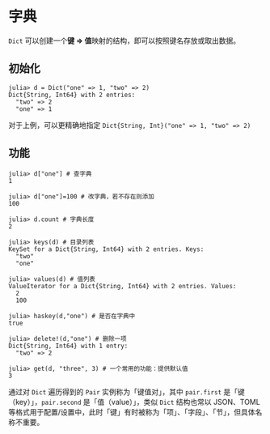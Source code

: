 # 字典
`Dict` 可以创建一个**键 ⇒ 值**映射的结构，即可以按照键名存放或取出数据。

## 初始化
```julia-repl
julia> d = Dict("one" => 1, "two" => 2)
Dict{String, Int64} with 2 entries:
  "two" => 2
  "one" => 1
```

对于上例，可以更精确地指定 `Dict{String, Int}("one" => 1, "two" => 2)`

## 功能
```julia-repl
julia> d["one"] # 查字典
1

julia> d["one"]=100 # 改字典，若不存在则添加
100

julia> d.count # 字典长度
2

julia> keys(d) # 目录列表
KeySet for a Dict{String, Int64} with 2 entries. Keys:
  "two"
  "one"

julia> values(d) # 值列表
ValueIterator for a Dict{String, Int64} with 2 entries. Values:
  2
  100

julia> haskey(d,"one") # 是否在字典中
true

julia> delete!(d,"one") # 删除一项
Dict{String, Int64} with 1 entry:
  "two" => 2

julia> get(d, "three", 3) # 一个常用的功能：提供默认值
3
```

通过对 `Dict` 遍历得到的 `Pair` 实例称为「键值对」，其中 `pair.first` 是「键（key）」，`pair.second` 是「值（value）」，类似 `Dict` 结构也常以 JSON、TOML 等格式用于配置/设置中，此时「键」有时被称为「项」、「字段」、「节」，但具体名称不重要。
